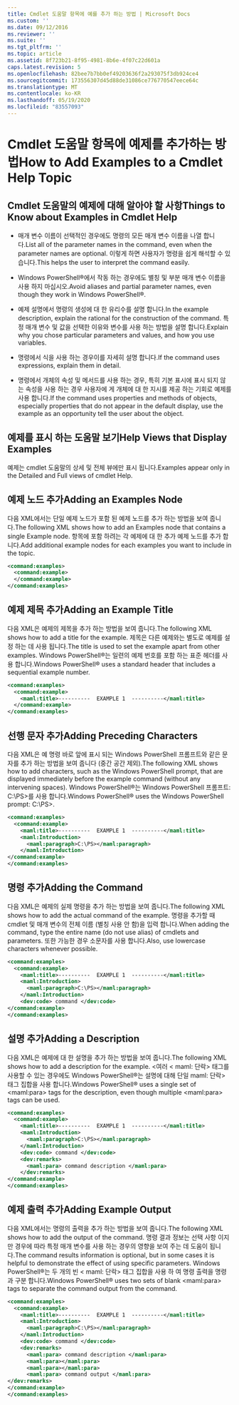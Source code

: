 ```yaml
---
title: Cmdlet 도움말 항목에 예를 추가 하는 방법 | Microsoft Docs
ms.custom: ''
ms.date: 09/12/2016
ms.reviewer: ''
ms.suite: ''
ms.tgt_pltfrm: ''
ms.topic: article
ms.assetid: 8f723b21-8f95-4981-8b6e-4f07c22d601a
caps.latest.revision: 5
ms.openlocfilehash: 82bee7b7bb0ef49203636f2a293075f3db924ce4
ms.sourcegitcommit: 173556307d45d88de31086ce776770547eece64c
ms.translationtype: MT
ms.contentlocale: ko-KR
ms.lasthandoff: 05/19/2020
ms.locfileid: "83557093"
---
```

# <a name="how-to-add-examples-to-a-cmdlet-help-topic"></a><span data-ttu-id="6505d-102">Cmdlet 도움말 항목에 예제를 추가하는 방법</span><span class="sxs-lookup"><span data-stu-id="6505d-102">How to Add Examples to a Cmdlet Help Topic</span></span>

## <a name="things-to-know-about-examples-in-cmdlet-help"></a><span data-ttu-id="6505d-103">Cmdlet 도움말의 예제에 대해 알아야 할 사항</span><span class="sxs-lookup"><span data-stu-id="6505d-103">Things to Know about Examples in Cmdlet Help</span></span>

- <span data-ttu-id="6505d-104">매개 변수 이름이 선택적인 경우에도 명령의 모든 매개 변수 이름을 나열 합니다.</span><span class="sxs-lookup"><span data-stu-id="6505d-104">List all of the parameter names in the command, even when the parameter names are optional.</span></span> <span data-ttu-id="6505d-105">이렇게 하면 사용자가 명령을 쉽게 해석할 수 있습니다.</span><span class="sxs-lookup"><span data-stu-id="6505d-105">This helps the user to interpret the command easily.</span></span>

- <span data-ttu-id="6505d-106">Windows PowerShell®에서 작동 하는 경우에도 별칭 및 부분 매개 변수 이름을 사용 하지 마십시오.</span><span class="sxs-lookup"><span data-stu-id="6505d-106">Avoid aliases and partial parameter names, even though they work in Windows PowerShell®.</span></span>

- <span data-ttu-id="6505d-107">예제 설명에서 명령의 생성에 대 한 유리수를 설명 합니다.</span><span class="sxs-lookup"><span data-stu-id="6505d-107">In the example description, explain the rational for the construction of the command.</span></span> <span data-ttu-id="6505d-108">특정 매개 변수 및 값을 선택한 이유와 변수를 사용 하는 방법을 설명 합니다.</span><span class="sxs-lookup"><span data-stu-id="6505d-108">Explain why you chose particular parameters and values, and how you use variables.</span></span>

- <span data-ttu-id="6505d-109">명령에서 식을 사용 하는 경우이를 자세히 설명 합니다.</span><span class="sxs-lookup"><span data-stu-id="6505d-109">If the command uses expressions, explain them in detail.</span></span>

- <span data-ttu-id="6505d-110">명령에서 개체의 속성 및 메서드를 사용 하는 경우, 특히 기본 표시에 표시 되지 않는 속성을 사용 하는 경우 사용자에 게 개체에 대 한 지시를 제공 하는 기회로 예제를 사용 합니다.</span><span class="sxs-lookup"><span data-stu-id="6505d-110">If the command uses properties and methods of objects, especially properties that do not appear in the default display, use the example as an opportunity tell the user about the object.</span></span>

## <a name="help-views-that-display-examples"></a><span data-ttu-id="6505d-111">예제를 표시 하는 도움말 보기</span><span class="sxs-lookup"><span data-stu-id="6505d-111">Help Views that Display Examples</span></span>

<span data-ttu-id="6505d-112">예제는 cmdlet 도움말의 상세 및 전체 뷰에만 표시 됩니다.</span><span class="sxs-lookup"><span data-stu-id="6505d-112">Examples appear only in the Detailed and Full views of cmdlet Help.</span></span>

## <a name="adding-an-examples-node"></a><span data-ttu-id="6505d-113">예제 노드 추가</span><span class="sxs-lookup"><span data-stu-id="6505d-113">Adding an Examples Node</span></span>

<span data-ttu-id="6505d-114">다음 XML에서는 단일 예제 노드가 포함 된 예제 노드를 추가 하는 방법을 보여 줍니다.</span><span class="sxs-lookup"><span data-stu-id="6505d-114">The following XML shows how to add an Examples node that contains a single Example node.</span></span> <span data-ttu-id="6505d-115">항목에 포함 하려는 각 예제에 대 한 추가 예제 노드를 추가 합니다.</span><span class="sxs-lookup"><span data-stu-id="6505d-115">Add additional example nodes for each examples you want to include in the topic.</span></span>

```xml
<command:examples>
  <command:example>
  </command:example>
</command:examples>
```

## <a name="adding-an-example-title"></a><span data-ttu-id="6505d-116">예제 제목 추가</span><span class="sxs-lookup"><span data-stu-id="6505d-116">Adding an Example Title</span></span>

<span data-ttu-id="6505d-117">다음 XML은 예제의 제목을 추가 하는 방법을 보여 줍니다.</span><span class="sxs-lookup"><span data-stu-id="6505d-117">The following XML shows how to add a title for the example.</span></span> <span data-ttu-id="6505d-118">제목은 다른 예제와는 별도로 예제를 설정 하는 데 사용 됩니다.</span><span class="sxs-lookup"><span data-stu-id="6505d-118">The title is used to set the example apart from other examples.</span></span> <span data-ttu-id="6505d-119">Windows PowerShell®는 일련의 예제 번호를 포함 하는 표준 헤더를 사용 합니다.</span><span class="sxs-lookup"><span data-stu-id="6505d-119">Windows PowerShell® uses a standard header that includes a sequential example number.</span></span>

```xml
<command:examples>
  <command:example>
    <maml:title>----------  EXAMPLE 1  ----------</maml:title>
  </command:example>
</command:examples>
```

## <a name="adding-preceding-characters"></a><span data-ttu-id="6505d-120">선행 문자 추가</span><span class="sxs-lookup"><span data-stu-id="6505d-120">Adding Preceding Characters</span></span>

<span data-ttu-id="6505d-121">다음 XML은 예 명령 바로 앞에 표시 되는 Windows PowerShell 프롬프트와 같은 문자를 추가 하는 방법을 보여 줍니다 (중간 공간 제외).</span><span class="sxs-lookup"><span data-stu-id="6505d-121">The following XML shows how to add characters, such as the Windows PowerShell prompt, that are displayed immediately before the example command (without any intervening spaces).</span></span> <span data-ttu-id="6505d-122">Windows PowerShell®는 Windows PowerShell 프롬프트: C:\PS>를 사용 합니다.</span><span class="sxs-lookup"><span data-stu-id="6505d-122">Windows PowerShell® uses the Windows PowerShell prompt: C:\PS>.</span></span>

```xml
<command:examples>
  <command:example>
    <maml:title>----------  EXAMPLE 1  ----------</maml:title>
    <maml:Introduction>
      <maml:paragraph>C:\PS></maml:paragraph>
    </maml:Introduction>
</command:example>
</command:examples>
```

## <a name="adding-the-command"></a><span data-ttu-id="6505d-123">명령 추가</span><span class="sxs-lookup"><span data-stu-id="6505d-123">Adding the Command</span></span>

<span data-ttu-id="6505d-124">다음 XML은 예제의 실제 명령을 추가 하는 방법을 보여 줍니다.</span><span class="sxs-lookup"><span data-stu-id="6505d-124">The following XML shows how to add the actual command of the example.</span></span> <span data-ttu-id="6505d-125">명령을 추가할 때 cmdlet 및 매개 변수의 전체 이름 (별칭 사용 안 함)을 입력 합니다.</span><span class="sxs-lookup"><span data-stu-id="6505d-125">When adding the command, type the entire name (do not use alias) of cmdlets and parameters.</span></span> <span data-ttu-id="6505d-126">또한 가능한 경우 소문자를 사용 합니다.</span><span class="sxs-lookup"><span data-stu-id="6505d-126">Also, use lowercase characters whenever possible.</span></span>

```xml
<command:examples>
  <command:example>
    <maml:title>----------  EXAMPLE 1  ----------</maml:title>
    <maml:Introduction>
      <maml:paragraph>C:\PS></maml:paragraph>
    </maml:Introduction>
    <dev:code> command </dev:code>
</command:example>
</command:examples>
```

## <a name="adding-a-description"></a><span data-ttu-id="6505d-127">설명 추가</span><span class="sxs-lookup"><span data-stu-id="6505d-127">Adding a Description</span></span>

<span data-ttu-id="6505d-128">다음 XML은 예제에 대 한 설명을 추가 하는 방법을 보여 줍니다.</span><span class="sxs-lookup"><span data-stu-id="6505d-128">The following XML shows how to add a description for the example.</span></span> <span data-ttu-id="6505d-129">\<여러 \< maml: 단락> 태그를 사용할 수 있는 경우에도 Windows PowerShell®는 설명에 대해 단일 maml: 단락> 태그 집합을 사용 합니다.</span><span class="sxs-lookup"><span data-stu-id="6505d-129">Windows PowerShell® uses a single set of \<maml:para> tags for the description, even though multiple \<maml:para> tags can be used.</span></span>

```xml
<command:examples>
  <command:example>
    <maml:title>----------  EXAMPLE 1  ----------</maml:title>
    <maml:Introduction>
      <maml:paragraph>C:\PS></maml:paragraph>
    </maml:Introduction>
    <dev:code> command </dev:code>
    <dev:remarks>
      <maml:para> command description </maml:para>
    </dev:remarks>
</command:example>
</command:examples>
```

## <a name="adding-example-output"></a><span data-ttu-id="6505d-130">예제 출력 추가</span><span class="sxs-lookup"><span data-stu-id="6505d-130">Adding Example Output</span></span>

<span data-ttu-id="6505d-131">다음 XML에서는 명령의 출력을 추가 하는 방법을 보여 줍니다.</span><span class="sxs-lookup"><span data-stu-id="6505d-131">The following XML shows how to add the output of the command.</span></span> <span data-ttu-id="6505d-132">명령 결과 정보는 선택 사항 이지만 경우에 따라 특정 매개 변수를 사용 하는 경우의 영향을 보여 주는 데 도움이 됩니다.</span><span class="sxs-lookup"><span data-stu-id="6505d-132">The command results information is optional, but in some cases it is helpful to demonstrate the effect of using specific parameters.</span></span> <span data-ttu-id="6505d-133">Windows PowerShell®는 두 개의 빈 \< maml: 단락> 태그 집합을 사용 하 여 명령 출력을 명령과 구분 합니다.</span><span class="sxs-lookup"><span data-stu-id="6505d-133">Windows PowerShell® uses two sets of blank \<maml:para> tags to separate the command output from the command.</span></span>

```xml
<command:examples>
  <command:example>
    <maml:title>----------  EXAMPLE 1  ----------</maml:title>
    <maml:Introduction>
      <maml:paragraph>C:\PS></maml:paragraph>
    </maml:Introduction>
    <dev:code> command </dev:code>
    <dev:remarks>
      <maml:para> command description </maml:para>
      <maml:para></maml:para>
      <maml:para></maml:para>
      <maml:para> command output </maml:para>
</dev:remarks>
</command:example>
</command:examples>
```
